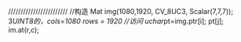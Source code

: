 ////////////////////////
//构造
Mat img(1080,1920, CV_8UC3, Scalar(7,7,7));
3*UINT8的，cols=1080 rows = 1920
//访问
uchar*pt=img.ptr<uchar>[i];
pt[j];
im.at<Vec3b>(r,c); 
